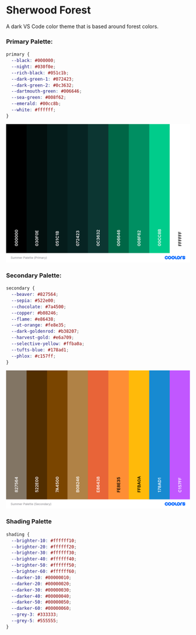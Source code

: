 # Sherwood Forest

A dark VS Code color theme that is based around forest colors.

### Primary Palette:

```css
primary {
  --black: #000000;
  --night: #030f0e;
  --rich-black: #051c1b;
  --dark-green-1: #072423;
  --dark-green-2: #0c3632;
  --dartmouth-green: #006646;
  --sea-green: #008f62;
  --emerald: #00cc8b;
  --white: #ffffff;
}
```

![Primary Palette](images/Summer_Palette_Primary.png)

### Secondary Palette:

```css
secondary {
  --beaver: #827564;
  --sepia: #522e00;
  --chocolate: #7a4500;
  --copper: #b08246;
  --flame: #e86438;
  --ut-orange: #fe8e35;
  --dark-goldenrod: #b38207;
  --harvest-gold: #e6a709;
  --selective-yellow: #ffba0a;
  --tufts-blue: #178ad1;
  --phlox: #c157ff;
}
```

![Secondary Palette](images/Summer_Palette_Secondary.png)

### Shading Palette

```css
shading {
  --brighter-10: #ffffff10;
  --brighter-20: #ffffff20;
  --brighter-30: #ffffff30;
  --brighter-40: #ffffff40;
  --brighter-50: #ffffff50;
  --brighter-60: #ffffff60;
  --darker-10: #00000010;
  --darker-20: #00000020;
  --darker-30: #00000030;
  --darker-40: #00000040;
  --darker-50: #00000050;
  --darker-60: #00000060;
  --grey-3: #333333;
  --grey-5: #555555;
}
```
